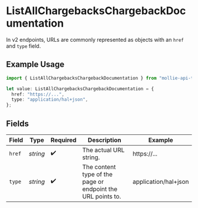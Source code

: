 # ListAllChargebacksChargebackDocumentation

In v2 endpoints, URLs are commonly represented as objects with an `href` and `type` field.

## Example Usage

```typescript
import { ListAllChargebacksChargebackDocumentation } from "mollie-api-typescript/models/operations";

let value: ListAllChargebacksChargebackDocumentation = {
  href: "https://...",
  type: "application/hal+json",
};
```

## Fields

| Field                                                       | Type                                                        | Required                                                    | Description                                                 | Example                                                     |
| ----------------------------------------------------------- | ----------------------------------------------------------- | ----------------------------------------------------------- | ----------------------------------------------------------- | ----------------------------------------------------------- |
| `href`                                                      | *string*                                                    | :heavy_check_mark:                                          | The actual URL string.                                      | https://...                                                 |
| `type`                                                      | *string*                                                    | :heavy_check_mark:                                          | The content type of the page or endpoint the URL points to. | application/hal+json                                        |